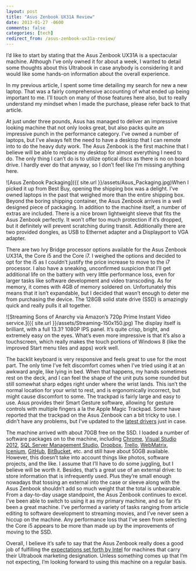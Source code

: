 ```yaml
---
layout: post
title: "Asus Zenbook UX31A Review"
date: 2013-01-27 -0600
comments: false
categories: [tech]
redirect_from: /asus-zenbook-ux31a-review/
---
```


I’d like to start by stating that the Asus Zenbook UX31A is a spectacular machine. Although I’ve only owned it for about a week, I wanted to detail some thoughts about this Ultrabook in case anybody is considering it and would like some hands-on information about the overall experience.

In my previous article, I spent some time detailing my search for new a new laptop. That was a fairly comprehensive accounting of what ended up being important to me. I’ll touch on many of those features here also, but to really understand my mindset when I made the purchase, please refer back to that article.

At just under three pounds, Asus has managed to deliver an impressive looking machine that not only looks great, but also packs quite an impressive punch in the performance category.  I’ve owned a number of laptops, but I’ve always felt the need to have a desktop that I can remote into to do the heavy duty work.  The Asus Zenbook is the first machine that I believe will be able to  replace my desktop for almost everything I need to do.  The only thing I can’t do is to utilize optical discs as there is no on board drive.  I hardly ever do that anyway, so I don’t feel like I’m missing anything here.

![Asus Zenbook Packaging]({{ site.url }}/assets/Asus_Packaging.jpg)When I picked it up from Best Buy, opening the shipping box was a delight.  I’ve owned laptops in the past that weighed more than the entire shipping box.  Beyond the boring shipping container, the Asus Zenbook arrives in a well designed piece of packaging. In addition to the machine itself, a number of extras are included. There is a nice brown lightweight sleeve that fits the Asus Zenbook perfectly. It won’t offer too much protection if it’s dropped, but it definitely will prevent scratching during transit. Additionally there are two provided dongles, as USB to Ethernet adapter and a Displayport to VGA adapter.

There are two Ivy Bridge processor options available for the Asus Zenbook UX31A, the Core i5 and the Core i7.  I weighed the options and decided to opt for the i5 as I couldn’t justify the price increase to move to the i7 processor.  I also have a sneaking, unconfirmed suspicion that I’ll get additional life on the battery with very little performance loss, even for larger tasks like software development and video transcoding.  As for memory, it comes with 4GB of memory soldered on.  Unfortunately this means that it isn’t expandable, but I decided that wasn’t enough to deter me from purchasing the device. The 128GB solid state drive (SSD) is amazingly quick and really pulls it all together.

![Streaming Sons of Anarchy via Amazon’s 720p Prime Instant Video service.]({{ site.url }}/assets/Streaming-150x150.jpg)
The display itself is brilliant, with a full 13.3? 1080P IPS panel. It’s quite crisp, bright, and extremely easy on the eyes.  What’s even more impressive is that it’s also a touchscreen, which really makes the touch portions of Windows 8 (like the improved Start menu tiles and apps) work well.

The backlit keyboard is very responsive and feels great to use for the most part.  The only time I’ve felt discomfort comes when I’ve tried using it at an awkward angle, like lying in bed.  When that happens, my hands sometimes rest on the deck, and I can feel the shape of the unit puts some rounded but still somewhat sharp edges right under where the wrist lands. This isn’t the normal location for your wrist to rest, and is ergonomically incorrect, but might cause discomfort to some.  The trackpad is fairly large and easy to use.  Asus provides their Smart Gesture software, allowing for gesture controls with multiple fingers a la the Apple Magic Trackpad.  Some have reported that the trackpad on the Asus Zenbook can a bit tricky to use.  I didn’t have any problems, but I’ve updated to the [latest drivers][1] just in case.

The machine arrived with about 70GB free on the SSD. I loaded a number of software packages on to the machine, including [Chrome][2], [Visual Studio 2012][3], [SQL Server Management Studio][4], [Dropbox][5], [Trello][6], [WebMatrix][7], [Icenium][8], [GitHub][9], [BitBucket][10], etc. and still have about 50GB available. However, this doesn’t take into account things like photos, software projects, and the like. I assume that I’ll have to do some juggling, but I believe will be worth it. Besides, that’s a great use of an external drive: to store information that is infrequently used. Plus they’re small enough nowadays that tossing an external into the case or sleeve along with the Asus Zenbook shouldn’t add so much weight that the total is unbearable.
From a day-to-day usage standpoint, the Asus Zenbook continues to excel. I’ve been able to switch to using it as my primary machine, and so far it’s been a great machine.  I’ve performed a variety of tasks ranging from article editing to software development to streaming movies, and I’ve never seen a hiccup on the machine. Any performance loss that I’ve seen from selecting the Core i5 appears to be more than made up by the improvements of moving to the SSD.

Overall, I believe it’s safe to say that the Asus Zenbook really does a good job of fulfilling the [expectations set forth by Intel][11] for machines that carry their Ultrabook marketing designation.  Unless something comes up that I’m not expecting, I’m looking forward to using this machine on a regular basis.

[1]: http://www.asus.com/Notebooks_Ultrabooks/ASUS_ZENBOOK_UX31A/#support_Download
[2]: http://chrome.google.com
[3]: http://www.microsoft.com/visualstudio/eng/downloads
[4]: http://www.microsoft.com/en-us/download/details.aspx?id=8961
[5]: https://www.dropbox.com/
[6]: https://trello.com/
[7]: http://www.asp.net/web-pages
[8]: http://www.icenium.com/
[9]: https://github.com/
[10]: https://bitbucket.org/
[11]: http://www.intel.com/ultrabook